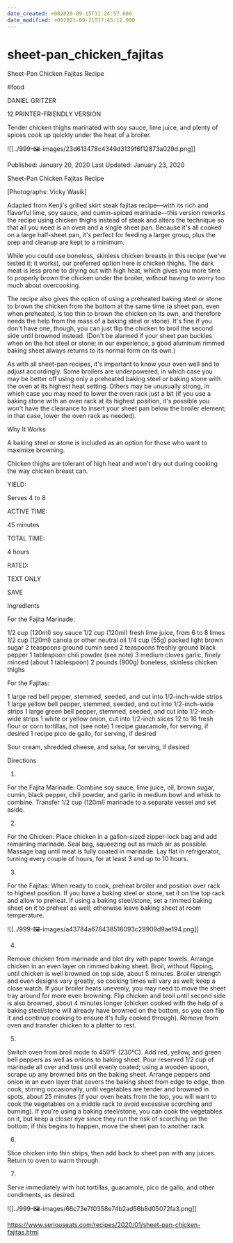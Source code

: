 ```yaml
---
date_created: +002020-09-15T11:24:57.000
date_modified: +002021-09-21T17:45:12.000
---
```


# sheet-pan_chicken_fajitas

Sheet-Pan Chicken Fajitas Recipe

#food

DANIEL GRITZER

12 PRINTER-FRIENDLY VERSION

Tender chicken thighs marinated with soy sauce, lime juice, and plenty of spices cook up quickly under the heat of a broiler.

![[../999-🖼-images/23d613478c4349d3139f6f12873a029d.png]]

Published: January 20, 2020 Last Updated: January 23, 2020

Sheet-Pan Chicken Fajitas Recipe

[Photographs: Vicky Wasik]

Adapted from Kenji's grilled skirt steak fajitas recipe—with its rich and flavorful lime, soy sauce, and cumin-spiced marinade—this version reworks the recipe using chicken thighs instead of steak and alters the technique so that all you need is an oven and a single sheet pan. Because it's all cooked on a large half-sheet pan, it's perfect for feeding a larger group, plus the prep and cleanup are kept to a minimum.

While you could use boneless, skinless chicken breasts in this recipe (we've tested it; it works), our preferred option here is chicken thighs. The dark meat is less prone to drying out with high heat, which gives you more time to properly brown the chicken under the broiler, without having to worry too much about overcooking.

The recipe also gives the option of using a preheated baking steel or stone to brown the chicken from the bottom at the same time (a sheet pan, even when preheated, is too thin to brown the chicken on its own, and therefore needs the help from the mass of a baking steel or stone). It's fine if you don't have one, though, you can just flip the chicken to broil the second side until browned instead. (Don't be alarmed if your sheet pan buckles when on the hot steel or stone; in our experience, a good aluminum rimmed baking sheet always returns to its normal form on its own.)

As with all sheet-pan recipes, it's important to know your oven well and to adjust accordingly. Some broilers are underpowered, in which case you may be better off using only a preheated baking steel or baking stone with the oven at its highest heat setting. Others may be unusually strong, in which case you may need to lower the oven rack just a bit (if you use a baking stone with an oven rack at its highest position, it's possible you won't have the clearance to insert your sheet pan below the broiler element; in that case, lower the oven rack as needed).

Why It Works

A baking steel or stone is included as an option for those who want to maximize browning.

Chicken thighs are tolerant of high heat and won't dry out during cooking the way chicken breast can.

YIELD:

Serves 4 to 8

ACTIVE TIME:

45 minutes

TOTAL TIME:

4 hours

RATED:

TEXT ONLY

 SAVE

Ingredients

For the Fajita Marinade:

1/2 cup (120ml) soy sauce
1/2 cup (120ml) fresh lime juice, from 6 to 8 limes
1/2 cup (120ml) canola or other neutral oil
1/4 cup (55g) packed light brown sugar
2 teaspoons ground cumin seed
2 teaspoons freshly ground black pepper
1 tablespoon chili powder (see note)
3 medium cloves garlic, finely minced (about 1 tablespoon)
2 pounds (900g) boneless, skinless chicken thighs

For the Fajitas:

1 large red bell pepper, stemmed, seeded, and cut into 1/2-inch-wide strips
1 large yellow bell pepper, stemmed, seeded, and cut into 1/2-inch-wide strips
1 large green bell pepper, stemmed, seeded, and cut into 1/2-inch-wide strips
1 white or yellow onion, cut into 1/2-inch slices
12 to 16 fresh flour or corn tortillas, hot (see note)
1 recipe guacamole, for serving, if desired
1 recipe pico de gallo, for serving, if desired

Sour cream, shredded cheese, and salsa, for serving, if desired

Directions

1.

For the Fajita Marinade: Combine soy sauce, lime juice, oil, brown sugar, cumin, black pepper, chili powder, and garlic in medium bowl and whisk to combine. Transfer 1/2 cup (120ml) marinade to a separate vessel and set aside.

2.

For the Chicken: Place chicken in a gallon-sized zipper-lock bag and add remaining marinade. Seal bag, squeezing out as much air as possible. Massage bag until meat is fully coated in marinade. Lay flat in refrigerator, turning every couple of hours, for at least 3 and up to 10 hours.

3.

For the Fajitas: When ready to cook, preheat broiler and position over rack to highest position. If you have a baking steel or stone, set it on the top rack and allow to preheat. If using a baking steel/stone, set a rimmed baking sheet on it to preheat as well; otherwise leave baking sheet at room temperature.

![[../999-🖼-images/a43784a678438518093c29909d9ae194.png]]

4.

Remove chicken from marinade and blot dry with paper towels. Arrange chicken in an even layer on rimmed baking sheet. Broil, without flipping, until chicken is well browned on top side, about 5 minutes. Broiler strength and oven designs vary greatly, so cooking times will vary as well; keep a close watch. If your broiler heats unevenly, you may need to move the sheet tray around for more even browning. Flip chicken and broil until second side is also browned, about 4 minutes longer (chicken cooked with the help of a baking steel/stone will already have browned on the bottom, so you can flip it and continue cooking to ensure it's fully cooked through). Remove from oven and transfer chicken to a platter to rest.

5.

Switch oven from broil mode to 450°F (230°C). Add red, yellow, and green bell peppers as well as onions to baking sheet. Pour reserved 1/2 cup of marinade all over and toss until evenly coated; using a wooden spoon, scrape up any browned bits on the baking sheet. Arrange peppers and onion in an even layer that covers the baking sheet from edge to edge, then cook, stirring occasionally, until vegetables are tender and browned in spots, about 25 minutes (if your oven heats from the top, you will want to cook the vegetables on a middle rack to avoid excessive scorching and burning). If you're using a baking steel/stone, you can cook the vegetables on it, but keep a closer eye since they run the risk of scorching on the bottom; if this begins to happen, move the sheet pan to another rack.

6.

Slice chicken into thin strips, then add back to sheet pan with any juices. Return to oven to warm through.

7.

Serve immediately with hot tortillas, guacamole, pico de gallo, and other condiments, as desired.

![[../999-🖼-images/66c73e7f0358e74b2ad56b8d05072fa3.png]]

https://www.seriouseats.com/recipes/2020/01/sheet-pan-chicken-fajitas.html
